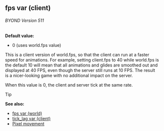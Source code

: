 ## fps var (client) 
###### BYOND Version 511

**Default value:**
+   0 (uses world.fps value)


This is a client version of world.fps, so that the client can
run at a faster speed for animations. For example, setting client.fps to
40 while world.fps is the default 10 will mean that all animations and
glides are smoothed out and displayed at 40 FPS, even though the server
still runs at 10 FPS. The result is a nicer-looking game with no
additional impact on the server. 

When this value is 0, the
client and server tick at the same rate.

> [!TIP] 
> **See also:**
> +   [fps var (world)](/ref/world/var/fps.md) 
> +   [tick_lag var (client)](/ref/client/var/tick_lag.md) 
> +   [Pixel movement](/ref/%7Bnotes%7D/pixel-movement.md) <!-- -->